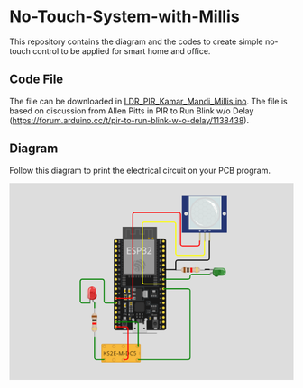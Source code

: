 # No-Touch-System-with-Millis
This repository contains the diagram and the codes to create simple no-touch control to be applied for smart home and office.

## Code File
The file can be downloaded in [LDR_PIR_Kamar_Mandi_Millis.ino](https://github.com/setiawanph/No-Touch-System-with-Millis/blob/main/LDR_PIR_Kamar_Mandi_Millis.ino). The file is based on discussion from Allen Pitts in PIR to Run Blink w/o Delay (https://forum.arduino.cc/t/pir-to-run-blink-w-o-delay/1138438).

## Diagram
Follow this diagram to print the electrical circuit on your PCB program.

![alt text](https://github.com/setiawanph/No-Touch-System-with-Millis/blob/main/Electrical_Diagram.png?raw=true)
